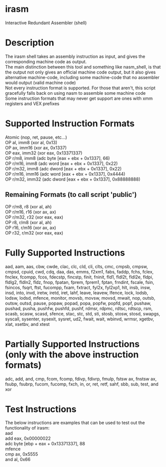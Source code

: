 # irasm
Interactive Redundant Assembler (shell)

# Description
The irasm shell takes an assembly instruction as input, and gives the corresponding machine code as output.<br>
The main distinction between this tool and something like nasm_shell, is that the output not only gives an official machine code output, but it also gives alternative machine-code, including some machine-code that no assembler would output (valid machine code)<br>
Not every instruction format is supported. For those that aren't, this script gracefully falls back on using nasm to assemble some machine code<br>
Some instruction formats that may never get support are ones with xmm registers and VEX prefixes

# Supported Instruction Formats
Atomic (nop, ret, pause, etc...)<br>
OP al, imm8 (xor al, 0x13)<br>
OP ax, imm16 (xor ax, 0x1337)<br>
OP eax, imm32 (xor eax, 0x13371337)<br>
OP r/m8, imm8 (adc byte [eax + ebx + 0x1337], 66)<br>
OP r/m16, imm8 (adc word [eax + ebx + 0x1337], 0x22)<br>
OP r/m32, imm8 (adc dword [eax + ebx + 0x1337], 0x22)<br>
OP r/m16, imm16 (adc word [eax + ebx + 0x1337], 0x4444)<br>
OP r/m32, imm32 (adc dword [eax + ebx + 0x1337], 0x88888888)

## Remaining Formats (to call script 'public')
OP r/m8, r8 (xor al, ah)<br>
OP r/m16, r16 (xor ax, ax)<br>
OP r/m32, r32 (xor eax, eax)<br>
OP r8, r/m8 (xor al, ah)<br>
OP r16, r/m16 (xor ax, ax)<br>
OP r32, r/m32 (xor eax, eax)

# Fully Supported Instructions
aad, aam, aas, cbw, cwde, clac, clc, cld, cli, clts, cmc, cmpsb, cmpsw, cmpsd, cpuid, cwd, cdq, daa, das, emms, f2xm1, fabs, faddp, fchs, fclex, fnclex, fcompp, fcos, fdecstp, fincstp, finit, fninit, fld1, fldl2t, fldl2e, fldpi, fldlg2, fldln2, fldz, fnop, fpatan, fprem, fprem1, fptan, frndint, fscale, fsin, fsincos, fsqrt, ftst, fucompp, fxam, fxtract, fyl2x, fyl2xp1, hlt, insb, insw, insd, into, invd, iretw, iretd, iret, lahf, leave, leavew, lfence, lock, lodsb, lodsw, lodsd, mfence, monitor, movsb, movsw, movsd, mwait, nop, outsb, outsw, outsd, pause, popaw, popad, popa, popfw, popfd, popf, pushaw, pushad, pusha, pushfw, pushfd, pushf, rdmsr, rdpmc, rdtsc, rdtscp, rsm, scasb, scasw, scasd, sfence, stac, stc, std, sti, stosb, stosw, stosd, swapgs, syscall, sysenter, sysexit, sysret, ud2, fwait, wait, wbinvd, wrmsr, xgetbv, xlat, xsetbv, and xtest

# Partially Supported Instructions (only with the above instruction formats)
adc, add, and, cmp, fcom, fcomp, fdivp, fdivrp, fmulp, fstsw ax, fnstsw ax, fsubp, fsubrp, fucom, fucomp, fxch, in, or, ret, retf, sahf, sbb, sub, test, and xor

# Test Instructions
The below instructions are examples that can be used to test out the functionality of irasm:<br>
aad<br>
add eax, 0x00000022<br>
adc byte [ebp + eax + 0x13371337], 88<br>
mfence<br>
cmp ax, 0x5555<br>
and al, 0x66<br>

